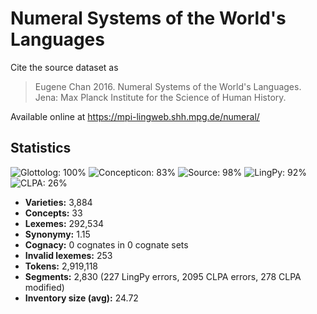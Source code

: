 # Numeral Systems of the World's Languages

Cite the source dataset as

> Eugene Chan 2016. Numeral Systems of the World's Languages. Jena: Max Planck Institute for the Science of Human History.

Available online at https://mpi-lingweb.shh.mpg.de/numeral/

## Statistics
![Glottolog: 100%](https://img.shields.io/badge/Glottolog-100%25-brightgreen.svg "Glottolog: 100%") ![Concepticon: 83%](https://img.shields.io/badge/Concepticon-83%25-yellowgreen.svg "Concepticon: 83%") ![Source: 98%](https://img.shields.io/badge/Source-98%25-green.svg "Source: 98%") ![LingPy: 92%](https://img.shields.io/badge/LingPy-92%25-green.svg "LingPy: 92%") ![CLPA: 26%](https://img.shields.io/badge/CLPA-26%25-red.svg "CLPA: 26%")

- **Varieties:** 3,884
- **Concepts:** 33
- **Lexemes:** 292,534
- **Synonymy:** 1.15
- **Cognacy:** 0 cognates in 0 cognate sets
- **Invalid lexemes:** 253
- **Tokens:** 2,919,118
- **Segments:** 2,830 (227 LingPy errors, 2095 CLPA errors, 278 CLPA modified)
- **Inventory size (avg):** 24.72